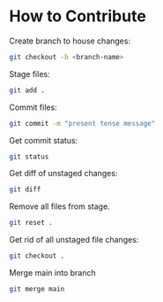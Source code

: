 # How to Contribute

Create branch to house changes:
```bash
git checkout -b <branch-name>
```

Stage files:
```bash
git add . 
```

Commit files:
```bash
git commit -m "present tense message"
```

Get commit status:
```bash
git status
```

Get diff of unstaged changes:
```bash
git diff
```

Remove all files from stage.
```bash
git reset .
```

Get rid of all unstaged file changes:
```bash
git checkout .
```

Merge main into branch
```bash
git merge main
```